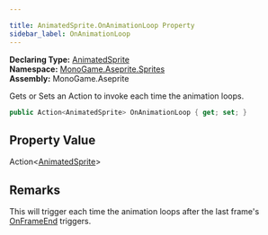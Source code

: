 ```yaml
---

title: AnimatedSprite.OnAnimationLoop Property
sidebar_label: OnAnimationLoop
---
```

**Declaring Type:** [AnimatedSprite](../)  
**Namespace:** [MonoGame.Aseprite.Sprites](../../)  
**Assembly:** MonoGame.Aseprite

Gets or Sets an Action to invoke each time the animation loops.

```csharp
public Action<AnimatedSprite> OnAnimationLoop { get; set; }
```

## Property Value

Action\<[AnimatedSprite](../)\>

## Remarks

This will trigger each time the animation loops after the last frame's [OnFrameEnd](OnFrameEnd) triggers.


